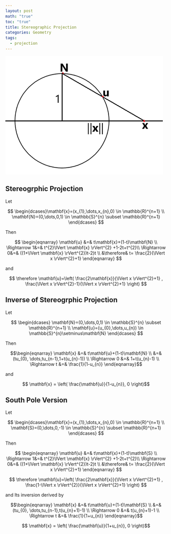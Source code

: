 ```yaml
---
layout: post
math: "true"
toc: "true"
title: Stereographic Projection
categories: Geometry
tags:
  - projection
---
```

![Stereographic Projection](https://raw.githubusercontent.com/paraconsistent/paraconsistent.github.io/master/_posts/calc/stereographic/stereographic.png)

## Stereogrphic Projection

Let

$$ \begin{dcases}\mathbf{x}=(x_{1},\dots,x_{n},0) \in \mathbb{R}^{n+1} \\ \mathbf{N}=(0,\dots,0,1) \in \mathbb{S}^{n} \subset \mathbb{R}^{n+1} \end{dcases} $$

Then

$$ \begin{eqnarray} \mathbf{u} &=& t\mathbf{x}+(1-t)\mathbf{N} \\ \Rightarrow 1&=& t^{2}\lVert \mathbf{x} \rVert^{2} +1-2t+t^{2}\\ \Rightarrow 0&=& ((1+\lVert \mathbf{x} \rVert^{2})t-2)t \\ &\therefore& t= \frac{2}{\lVert x \rVert^{2}+1} \end{eqnarray} $$

and

$$ \therefore \mathbf{u}=\left( \frac{2\mathbf{x}}{\lVert x \rVert^{2}+1} , \frac{\lVert x \rVert^{2}-1}{\lVert x \rVert^{2}+1} \right) $$

## Inverse of Stereogrphic Projection

Let

$$ \begin{dcases} \mathbf{N}=(0,\dots,0,1) \in  \mathbb{S}^{n} \subset \mathbb{R}^{n+1} \\ \mathbf{u}=(u_{0},\dots,u_{n}) \in \mathbb{S}^{n}\setminus\mathbf{N} \end{dcases} $$

Then

$$\begin{eqnarray} \mathbf{x} &=& t\mathbf{u}+(1-t)\mathbf{N} \\ &=& (tu_{0}, \dots,tu_{n-1},1+t(u_{n}-1)) \\ \Rightarrow 0 &=& 1+t(u_{n}-1) \\ \Rightarrow t &=& \frac{1}{1-u_{n}} \end{eqnarray}$$

and

$$ \mathbf{x} = \left( \frac{\mathbf{u}}{1-u_{n}}, 0 \right)$$

## South Pole Version

Let

$$ \begin{dcases}\mathbf{x}=(x_{1},\dots,x_{n},0) \in \mathbb{R}^{n+1} \\ \mathbf{S}=(0,\dots,0,-1) \in \mathbb{S}^{n} \subset \mathbb{R}^{n+1} \end{dcases} $$

Then

$$ \begin{eqnarray} \mathbf{u} &=& t\mathbf{x}+(1-t)\mathbf{S} \\ \Rightarrow 1&=& t^{2}\lVert \mathbf{x} \rVert^{2} +1-2t+t^{2}\\ \Rightarrow 0&=& ((1+\lVert \mathbf{x} \rVert^{2})t-2)t \\ &\therefore& t= \frac{2}{\lVert x \rVert^{2}+1} \end{eqnarray} $$

$$ \therefore \mathbf{u}=\left( \frac{2\mathbf{x}}{\lVert x \rVert^{2}+1} , \frac{1-\lVert x \rVert^{2}}{\lVert x \rVert^{2}+1} \right) $$

and Its inversion derived by

$$\begin{eqnarray} \mathbf{x} &=& t\mathbf{u}+(1-t)\mathbf{S} \\ &=& (tu_{0}, \dots,tu_{n-1},t(u_{n}+1)-1) \\ \Rightarrow 0 &=& t(u_{n}+1)-1 \\ \Rightarrow t &=& \frac{1}{1+u_{n}} \end{eqnarray}$$

$$ \mathbf{x} = \left( \frac{\mathbf{u}}{1+u_{n}}, 0 \right)$$